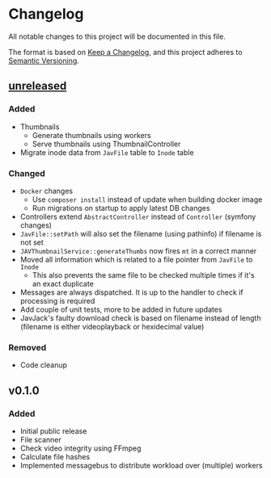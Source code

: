 # Changelog
All notable changes to this project will be documented in this file.

The format is based on [Keep a Changelog](https://keepachangelog.com/en/1.0.0/),
and this project adheres to [Semantic Versioning](https://semver.org/spec/v2.0.0.html).

## [unreleased]
### Added
- Thumbnails
  - Generate thumbnails using workers
  - Serve thumbnails using ThumbnailController
- Migrate inode data from `JavFile` table to `Inode` table

### Changed
- `Docker` changes
    - Use `composer install` instead of update when building docker image
    - Run migrations on startup to apply latest DB changes
- Controllers extend `AbstractController` instead of `Controller` (symfony changes)
- `JavFile::setPath` will also set the filename (using pathinfo) if filename is not set
- `JAVThumbnailService::generateThumbs` now fires `mt` in a correct manner
- Moved all information which is related to a file pointer from `JavFile` to `Inode`
    - This also prevents the same file to be checked multiple times if it's an exact duplicate
- Messages are always dispatched. It is up to the handler to check if processing is required
- Add couple of unit tests, more to be added in future updates
- JavJack's faulty download check is based on filename instead of length (filename is either videoplayback or hexidecimal value)

### Removed
- Code cleanup

## v0.1.0
### Added
- Initial public release
- File scanner
- Check video integrity using FFmpeg
- Calculate file hashes
- Implemented messagebus to distribute workload over (multiple) workers

[unreleased]: https://github.com/PBXg33k/php-jav-toolbox-api/compare/v0.1.0...HEAD
